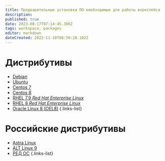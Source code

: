 ```yaml
---
title: Предварительные установки ПО необходимые для работы воркспейса
description: 
published: true
date: 2023-08-17T07:14:45.306Z
tags: workspace, packages
editor: markdown
dateCreated: 2022-11-10T08:50:28.102Z
---
```


# Дистрибутивы
- [Debian](debian)
- [Ubuntu](ubuntu)
- [Centos 7](centos7)
- [Centos 8](centos8)
- [RHEL 7.9 *Red Hat Enterprise Linux*](rhel7_9)
- [RHEL 8   *Red Hat Enterprise Linux*](rhel8)
- [Oracle Linux 8 (OEL8)](OEL8)
{.links-list}
# Российские дистрибутивы
- [Astra Linux](astra_linux)
- [ALT Linux 9](alt_linux9)
- [РЕД ОС](РЕД_ОС)
{.links-list}

